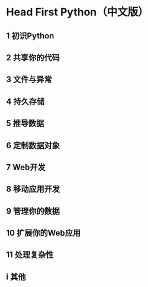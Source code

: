 Head First Python（中文版）
========================


1 初识Python
-------------


2 共享你的代码
-------------


3 文件与异常
-------------


4 持久存储
-------------


5 推导数据
-------------


6 定制数据对象
-------------


7 Web开发
-------------


8 移动应用开发
-------------


9 管理你的数据
-------------


10 扩展你的Web应用
----------------


11 处理复杂性
-------------


i 其他
-------------